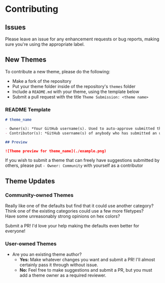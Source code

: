 # Contributing

## Issues

Please leave an issue for any enhancement requests or bug reports, making sure you're using the appropriate label.

## New Themes

To contribute a new theme, please do the following:
- Make a fork of the repository
- Put your theme folder inside of the repository's `themes` folder
- Include a `README.md` with your theme, using the template below
- Submit a pull request with the title `Theme Submission: <theme name>`

### README Template

```md
# theme_name 

- Owner(s): *Your GitHub username(s). Used to auto-approve submitted theme update PRs*
- Contributor(s): *GitHub username(s) of anybody who has submitted an update, but isn't an original author (if any)*

## Preview

![Theme preview for theme_name](./example.png)

```

If you wish to submit a theme that can freely have suggestions submitted by others, please put `- Owner: Community` with yourself as a contributor

## Theme Updates

### Community-owned Themes

Really like one of the defaults but find that it could use another category?  
Think one of the existing categories could use a few more filetypes?  
Have some unreasonably strong opinions on hex colors?  

Submit a PR! I'd love your help making the defaults even better for everyone!

### User-owned Themes

- Are you an existing theme author?
  - **Yes:** Make whatever changes you want and submit a PR! I'll almost certainly pass it through without issue.
  - **No:** Feel free to make suggestions and submit a PR, but you must add a theme owner as a required reviewer.

